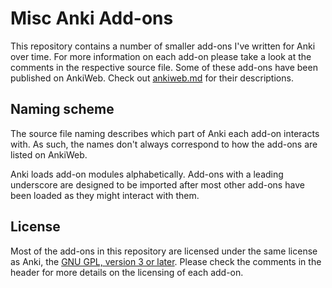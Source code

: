 # Misc Anki Add-ons

This repository contains a number of smaller add-ons I've written for Anki over time. For more information on each add-on please take a look at the comments in the respective source file. Some of these add-ons have been published on AnkiWeb. Check out [ankiweb.md](/ankiweb.md) for their descriptions.

## Naming scheme

The source file naming describes which part of Anki each add-on interacts with. As such, the names don't always correspond to how the add-ons are listed on AnkiWeb. 

Anki loads add-on modules alphabetically. Add-ons with a leading underscore are designed to be imported after most other add-ons have been loaded as they might interact with them.

## License

Most of the add-ons in this repository are licensed under the same license as Anki, the [GNU GPL, version 3 or later](http://www.gnu.org/copyleft/gpl.html). Please check the comments in the header for more details on the licensing of each add-on.